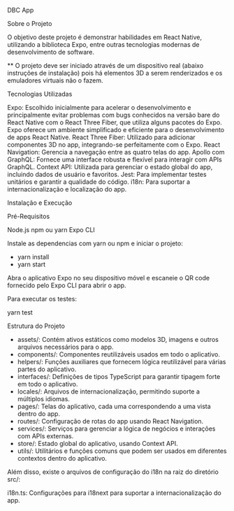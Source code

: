 DBC App


Sobre o Projeto

O objetivo deste projeto é demonstrar habilidades em React Native, utilizando a biblioteca Expo, entre outras tecnologias modernas de desenvolvimento de software. 

** O projeto deve ser iniciado através de um dispositivo real (abaixo instruções de instalação) pois há elementos 3D a serem renderizados e os emuladores virtuais não o fazem.


Tecnologias Utilizadas

Expo: Escolhido inicialmente para acelerar o desenvolvimento e principalmente evitar problemas com bugs conhecidos na versão bare do React Native com o React Three Fiber, que utiliza alguns pacotes do Expo. Expo oferece um ambiente simplificado e eficiente para o desenvolvimento de apps React Native.
React Three Fiber: Utilizado para adicionar componentes 3D no app, integrando-se perfeitamente com o Expo.
React Navigation: Gerencia a navegação entre as quatro telas do app.
Apollo com GraphQL: Fornece uma interface robusta e flexível para interagir com APIs GraphQL.
Context API: Utilizada para gerenciar o estado global do app, incluindo dados de usuário e favoritos.
Jest: Para implementar testes unitários e garantir a qualidade do código.
i18n: Para suportar a internacionalização e localização do app.


Instalação e Execução

Pré-Requisitos

Node.js
npm ou yarn
Expo CLI

Instale as dependencias com yarn ou npm e iniciar o projeto:

- yarn install 
- yarn start

Abra o aplicativo Expo no seu dispositivo móvel e escaneie o QR code fornecido pelo Expo CLI para abrir o app.


Para executar os testes:

yarn test


Estrutura do Projeto
 
- assets/: Contém ativos estáticos como modelos 3D, imagens e outros arquivos necessários para o app.
- components/: Componentes reutilizáveis usados em todo o aplicativo.
- helpers/: Funções auxiliares que fornecem lógica reutilizável para várias partes do aplicativo.
- interfaces/: Definições de tipos TypeScript para garantir tipagem forte em todo o aplicativo.
- locales/: Arquivos de internacionalização, permitindo suporte a múltiplos idiomas.
- pages/: Telas do aplicativo, cada uma correspondendo a uma vista dentro do app.
- routes/: Configuração de rotas do app usando React Navigation.
- services/: Serviços para gerenciar a lógica de negócios e interações com APIs externas.
- store/: Estado global do aplicativo, usando Context API.
- utils/: Utilitários e funções comuns que podem ser usados em diferentes contextos dentro do aplicativo.

Além disso, existe o arquivos de configuração  do i18n na raiz do diretório src/:

i18n.ts: Configurações para i18next para suportar a internacionalização do app.